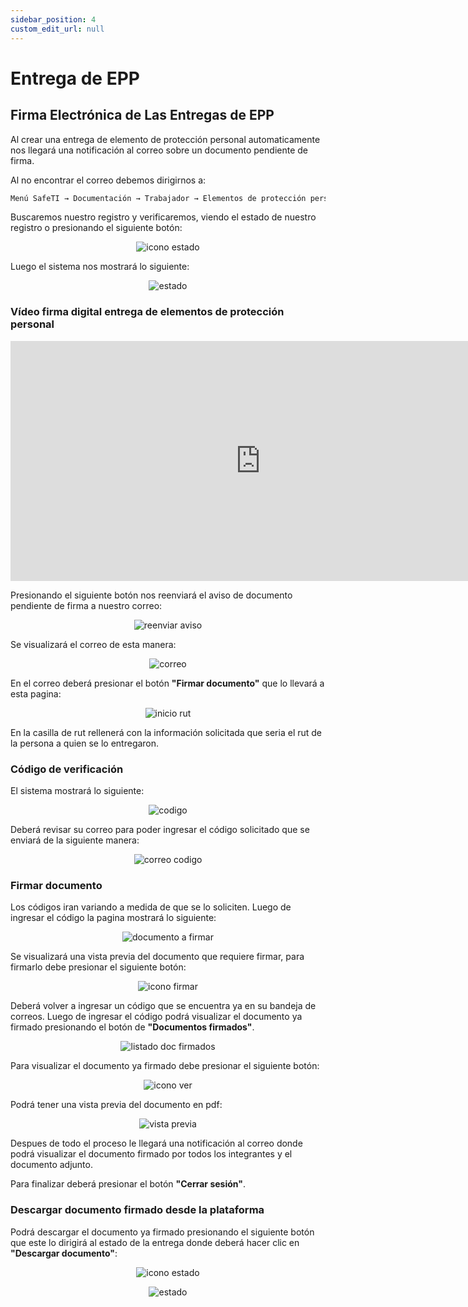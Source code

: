 ```yaml
---
sidebar_position: 4
custom_edit_url: null
---
```

# Entrega de EPP
## Firma Electrónica de Las Entregas de EPP

Al crear una entrega de elemento de protección personal automaticamente nos llegará una notificación al correo sobre un documento pendiente de firma.

Al no encontrar el correo debemos dirigirnos a:

<div align="center">

```bash
Menú SafeTI → Documentación → Trabajador → Elementos de protección personal
```
</div>

Buscaremos nuestro registro y verificaremos, viendo el estado de nuestro registro o presionando el siguiente botón:

<div align="center">

![icono estado](/img/img_manual/img_firma/2023-09-28_10-47.png)

</div>

Luego el sistema nos mostrará lo siguiente:

<div align="center">

![estado](/img/img_manual/img_firma/2023-09-28_10-48.png)

</div>

### Vídeo firma digital entrega de elementos de protección personal

<div align="center">

<iframe width="800" height="384" src="https://www.youtube.com/embed/D0nxHz5GqDw?si=JPeuwWVnb0dPdvEi" title="YouTube video player" frameborder="0" allow="accelerometer; autoplay; clipboard-write; encrypted-media; gyroscope; picture-in-picture; web-share" allowfullscreen></iframe>

</div>

Presionando el siguiente botón nos reenviará el aviso de documento pendiente de firma a nuestro correo:

<div align="center">

![reenviar aviso](/img/img_manual/img_firma/2023-09-26_11-39.png)

</div>


Se visualizará el correo de esta manera:

<div align="center">

![correo](/img/img_manual/img_firma/2023-09-28_10-53.png)

</div>

En el correo deberá presionar el botón **"Firmar documento"** que lo llevará a esta pagina:

<div align="center">

![inicio rut](/img/img_manual/img_firma/2023-09-28_10-54.png)

</div>

En la casilla de rut rellenerá con la información solicitada que seria el rut de la persona a quien se lo entregaron.

### Código de verificación
El sistema mostrará lo siguiente:

<div align="center">

![codigo](/img/img_manual/img_firma/2023-09-28_10-56.png)

</div>

Deberá revisar su correo para poder ingresar el código solicitado que se enviará de la siguiente manera:

<div align="center">

![correo codigo](/img/img_manual/img_firma/2023-09-28_10-58.png)

</div>

### Firmar documento
Los códigos iran variando a medida de que se lo soliciten. Luego de ingresar el código la pagina mostrará lo siguiente:

<div align="center">

![documento a firmar](/img/img_manual/img_firma/2023-09-28_11-01.png)

</div>

Se visualizará una vista previa del documento que requiere firmar, para firmarlo debe presionar el siguiente botón:

<div align="center">

![icono firmar](/img/img_manual/img_firma/2023-09-27_09-05.png)

</div>


Deberá volver a ingresar un código que se encuentra ya en su bandeja de correos. Luego de ingresar el código podrá visualizar el documento ya firmado presionando el botón de **"Documentos firmados"**.

<div align="center">

![listado doc firmados](/img/img_manual/img_firma/2023-09-28_11-04.png)

</div>

Para visualizar el documento ya firmado debe presionar el siguiente botón:

<div align="center">

![icono ver](/img/img_manual/img_firma/icono_ver.png)

</div>

Podrá tener una vista previa del documento en pdf:

<div align="center">

![vista previa](/img/img_manual/img_firma/2023-09-28_11-06.png)

</div>

Despues de todo el proceso le llegará una notificación al correo donde podrá visualizar el documento firmado por todos los integrantes y el documento adjunto.

Para finalizar deberá presionar el botón **"Cerrar sesión"**.

### Descargar documento firmado desde la plataforma

Podrá descargar el documento ya firmado presionando el siguiente botón que este lo dirigirá al estado de la entrega donde deberá hacer clic en **"Descargar documento"**:

<div align="center">

![icono estado](/img/img_manual/img_firma/2023-09-28_10-47.png)

</div>


<div align="center">

![estado](/img/img_manual/img_firma/2023-09-28_11-14.png)

</div>